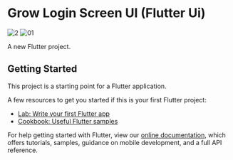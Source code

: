 # Grow Login Screen UI (Flutter Ui)

![2](https://user-images.githubusercontent.com/87581799/132354048-45bbea4e-4d40-44ad-ac57-c3db37537c26.png)
![01](https://user-images.githubusercontent.com/87581799/132354062-fed77bc2-e05e-4520-9871-416d016a6baa.png)


A new Flutter project.

## Getting Started

This project is a starting point for a Flutter application.

A few resources to get you started if this is your first Flutter project:

- [Lab: Write your first Flutter app](https://flutter.dev/docs/get-started/codelab)
- [Cookbook: Useful Flutter samples](https://flutter.dev/docs/cookbook)

For help getting started with Flutter, view our
[online documentation](https://flutter.dev/docs), which offers tutorials,
samples, guidance on mobile development, and a full API reference.
